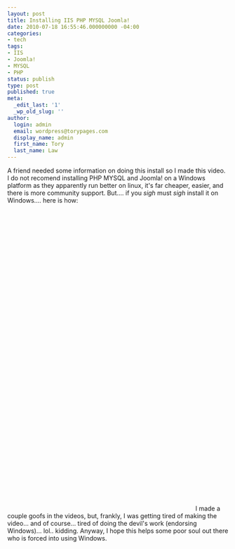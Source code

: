 ```yaml
---
layout: post
title: Installing IIS PHP MYSQL Joomla!
date: 2010-07-18 16:55:46.000000000 -04:00
categories:
- tech
tags:
- IIS
- Joomla!
- MYSQL
- PHP
status: publish
type: post
published: true
meta:
  _edit_last: '1'
  _wp_old_slug: ''
author:
  login: admin
  email: wordpress@torypages.com
  display_name: admin
  first_name: Tory
  last_name: Law
---
```

A friend needed some information on doing this install so I made this video. I do not recomend installing PHP MYSQL and Joomla! on a Windows platform as they apparently run better on linux, it's far cheaper, easier, and there is more community support. But.... if you *sigh* must *sigh* install it on Windows.... here is how:
<object classid="clsid:d27cdb6e-ae6d-11cf-96b8-444553540000" width="425" height="350" codebase="http://download.macromedia.com/pub/shockwave/cabs/flash/swflash.cab#version=6,0,40,0"><param name="src" value="http://www.youtube.com/v/Yom7VtUR7lA" /><embed type="application/x-shockwave-flash" width="425" height="350" src="http://www.youtube.com/v/Yom7VtUR7lA"></embed></object>
<object classid="clsid:d27cdb6e-ae6d-11cf-96b8-444553540000" width="425" height="350" codebase="http://download.macromedia.com/pub/shockwave/cabs/flash/swflash.cab#version=6,0,40,0"><param name="src" value="http://www.youtube.com/v/dOa0JvUZThU" /><embed type="application/x-shockwave-flash" width="425" height="350" src="http://www.youtube.com/v/dOa0JvUZThU"></embed></object>
I made a couple goofs in the videos, but, frankly, I was getting tired of making the video... and of course... tired of doing the devil's work (endorsing Windows)... lol.. kidding. Anyway, I hope this helps some poor soul out there who is forced into using Windows.
